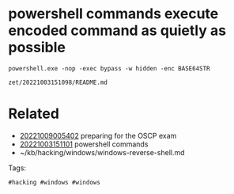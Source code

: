 # powershell commands execute encoded command as quietly as possible
```
powershell.exe -nop -exec bypass -w hidden -enc BASE64STR
```

` zet/20221003151098/README.md `

# Related

- [20221009005402](/zet/20221009005402/README.md) preparing for the OSCP exam
- [20221003151101](/zet/20221003151101/README.md) powershell commands
- ~/kb/hacking/windows/windows-reverse-shell.md

Tags:

    #hacking #windows #windows 
